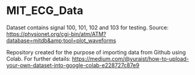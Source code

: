 # MIT_ECG_Data
Dataset contains signal 100, 101, 102 and 103 for testing. Source: https://physionet.org/cgi-bin/atm/ATM?database=mitdb&amp;tool=plot_waveforms 


Repository created for the purpose of importing data from Github using Colab. 
For further details: https://medium.com/@yuraist/how-to-upload-your-own-dataset-into-google-colab-e228727c87e9
